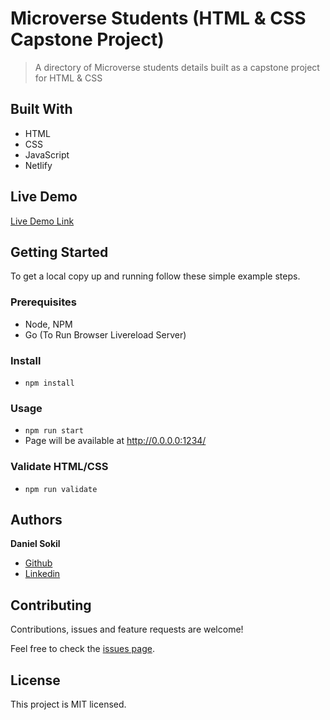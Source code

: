 # Microverse Students (HTML & CSS Capstone Project)

> A directory of Microverse students details built as a capstone project for HTML & CSS

## Built With

- HTML
- CSS
- JavaScript
- Netlify

## Live Demo

[Live Demo Link](https://s0kil-html-css-capstone-project.netlify.app)

## Getting Started

To get a local copy up and running follow these simple example steps.

### Prerequisites

- Node, NPM
- Go (To Run Browser Livereload Server)

### Install

- `npm install`

### Usage

- `npm run start`
- Page will be available at http://0.0.0.0:1234/

### Validate HTML/CSS

- `npm run validate`

## Authors

**Daniel Sokil**

- [Github](https://github.com/s0kil)
- [Linkedin](www.linkedin.com/in/daniel-sokil)

## Contributing

Contributions, issues and feature requests are welcome!

Feel free to check the [issues page](issues/).

## License

This project is MIT licensed.
